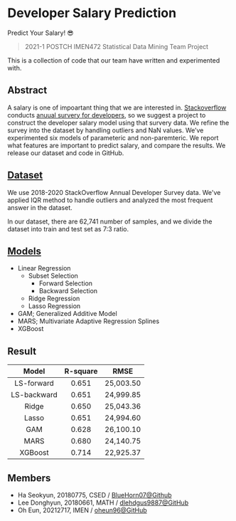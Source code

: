 # Developer Salary Prediction

Predict Your Salary! 😎

> 2021-1 POSTCH IMEN472 Statistical Data Mining Team Project

This is a collection of code that our team have written and experimented with.

## Abstract

A salary is one of impoartant thing that we are interested in. [Stackoverflow](https://stackoverflow.com/) conducts [anuual survery for developers](https://insights.stackoverflow.com/survey), so we suggest a project to construct the developer salary model using that survery data. We refine the survey into the dataset by handling outliers and NaN values. We’ve experimented six models of parameteric and non-paremteric. We report what features are important to predict salary, and compare the results. We release our dataset and code in GitHub.

## [Dataset](#dataset)

We use 2018-2020 StackOverflow Annual Developer Survey data. We've applied IQR method to handle outliers and analyzed the most frequent answer in the dataset.

In our dataset, there are 62,741 number of samples, and we divide the dataset into train and test set as 7:3 ratio.

## [Models](#models)

- Linear Regression
  - Subset Selection
    - Forward Selection
    - Backward Selection
  - Ridge Regression
  - Lasso Regression
- GAM; Generalized Additive Model
- MARS; Multivariate Adaptive Regression Splines
- XGBoost

## Result

|Model|R-square|RMSE|
|:------:|:---:|:---:|
|LS-forward|0.651|25,003.50|
|LS-backward|0.651|24,999.85|
|Ridge|0.650|25,043.36|
|Lasso|0.651|24,994.60|
|GAM|0.628|26,100.10|
|MARS|0.680|24,140.75|
|XGBoost|0.714|22,925.37|

## Members

- Ha Seokyun, 20180775, CSED / [BlueHorn07@Github](https://github.com/BlueHorn07)
- Lee Donghyun, 20180661, MATH / [dlehdgus9887@GitHub](https://github.com/dlehdgus9887)
- Oh Eun, 20212717, IMEN / [oheun96@GitHub](https://github.com/oheun96)

